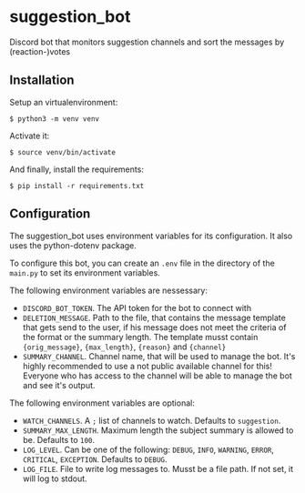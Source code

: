 # suggestion_bot

Discord bot that monitors suggestion channels and sort the messages by (reaction-)votes

## Installation

Setup an virtualenvironment:

```
$ python3 -m venv venv
```

Activate it:

```
$ source venv/bin/activate
```

And finally, install the requirements:

```
$ pip install -r requirements.txt
```

## Configuration

The suggestion_bot uses environment variables for its configuration. It also
uses the python-dotenv package.

To configure this bot, you can create an `.env` file in the directory of the
`main.py` to set its environment variables.

The following environment variables are nessessary:

* `DISCORD_BOT_TOKEN`. The API token for the bot to connect with
* `DELETION_MESSAGE`. Path to the file, that contains the message template that
  gets send to the user, if his message does not meet the criteria of the format
  or the summary length. The template musst contain `{orig_message}`,
  `{max_length}`, `{reason}` and `{channel}`
* `SUMMARY_CHANNEL`. Channel name, that will be used to manage the bot. It's
  highly recommended to use a not public available channel for this! Everyone
  who has access to the channel will be able to manage the bot and see it's
  output.

The following environment variables are optional:

* `WATCH_CHANNELS`. A `;` list of channels to watch. Defaults to `suggestion`.
* `SUMMARY_MAX_LENGTH`. Maximum length the subject summary is allowed to be.
  Defaults to `100`.
* `LOG_LEVEL`. Can be one of the following: `DEBUG`, `INFO`, `WARNING`, `ERROR`,
  `CRITICAL`, `EXCEPTION`. Defaults to `DEBUG`.
* `LOG_FILE`. File to write log messages to. Musst be a file path. If not set,
  it will log to stdout.
